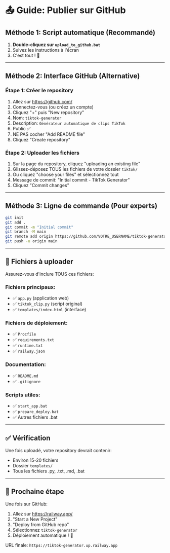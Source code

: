 # 📤 Guide: Publier sur GitHub

## Méthode 1: Script automatique (Recommandé)

1. **Double-cliquez sur `upload_to_github.bat`**
2. Suivez les instructions à l'écran
3. C'est tout ! 🎉

---

## Méthode 2: Interface GitHub (Alternative)

### Étape 1: Créer le repository
1. Allez sur https://github.com/
2. Connectez-vous (ou créez un compte)
3. Cliquez "+" puis "New repository"
4. Nom: `tiktok-generator`
5. Description: `Générateur automatique de clips TikTok`
6. Public ✅
7. NE PAS cocher "Add README file"
8. Cliquez "Create repository"

### Étape 2: Uploader les fichiers
1. Sur la page du repository, cliquez "uploading an existing file"
2. Glissez-déposez TOUS les fichiers de votre dossier `tiktok/`
3. Ou cliquez "choose your files" et sélectionnez tout
4. Message de commit: "Initial commit - TikTok Generator"
5. Cliquez "Commit changes"

---

## Méthode 3: Ligne de commande (Pour experts)

```bash
git init
git add .
git commit -m "Initial commit"
git branch -M main
git remote add origin https://github.com/VOTRE_USERNAME/tiktok-generator.git
git push -u origin main
```

---

## 📁 Fichiers à uploader

Assurez-vous d'inclure TOUS ces fichiers:

### Fichiers principaux:
- ✅ `app.py` (application web)
- ✅ `tiktok_clip.py` (script original)
- ✅ `templates/index.html` (interface)

### Fichiers de déploiement:
- ✅ `Procfile`
- ✅ `requirements.txt`
- ✅ `runtime.txt`
- ✅ `railway.json`

### Documentation:
- ✅ `README.md`
- ✅ `.gitignore`

### Scripts utiles:
- ✅ `start_app.bat`
- ✅ `prepare_deploy.bat`
- ✅ Autres fichiers .bat

---

## ✅ Vérification

Une fois uploadé, votre repository devrait contenir:
- Environ 15-20 fichiers
- Dossier `templates/`
- Tous les fichiers .py, .txt, .md, .bat

---

## 🚀 Prochaine étape

Une fois sur GitHub:
1. Allez sur https://railway.app/
2. "Start a New Project"
3. "Deploy from GitHub repo"
4. Sélectionnez `tiktok-generator`
5. Déploiement automatique ! 🎉

URL finale: `https://tiktok-generator.up.railway.app`
